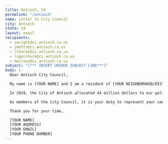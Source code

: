 ```yaml
---
title: Antioch, CA
permalink: "/antioch"
name: Letter to City Council
city: Antioch
state: CA
layout: email
recipients:
  - swright@ci.antioch.ca.us
  - jmotts@ci.antioch.ca.us
  - lthorpe@ci.antioch.ca.us
  - logorchock@ci.antioch.ca.us
  - mwilson@ci.antioch.ca.us
subject: "[*** INSERT UNIQUE SUBJECT LINE***]"
body: |-
  Dear Antioch City Council,

  My name is [YOUR NAME] and I am a resident of [YOUR NEIGHBORHOOD/DISTRICT]. I am writing to demand that the Antioch City Council adopt a budget that redirects funding away from the police and prioritizes community wellbeing.

  In 2019, the City of Antioch allocated 44 million dollars to our police system, in comparison to 4 million dollars directed towards community development. This disparity is unacceptable. I join the calls of those across the country and demand that the City Council defund the Antioch Police Department and re-allocate those funds towards programs that promote a safer and more equitable community, such as mental health services, affordable housing, and education.

  As members of the City Council, it is your duty to represent your constituents. I am urging you to completely revise the budget for the 2020-2021 fiscal year, in favor of a budget that reflects the actual needs of Antioch residents. As history has shown us, "reform" is not enough. We must take a hard look at the ways that the current system in place fails to serve–and in fact actively harms–our community, and come together to reimagine the role of police in our city.

  Thank you for your time,

  [YOUR NAME]
  [YOUR ADDRESS]
  [YOUR EMAIL]
  [YOUR PHONE NUMBER]
---
```

